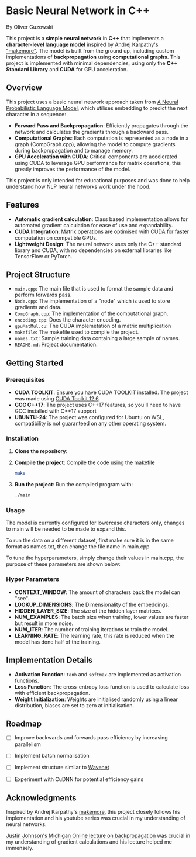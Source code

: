 # Basic Neural Network in C++
By Oliver Guzowski


This project is a **simple neural network** in **C++** that implements a **character-level language model** inspired by [Andrej Karpathy's "makemore"](https://github.com/karpathy/makemore). The model is built from the ground up, including custom implementations of **backpropagation** using **computational graphs**. This project is implemented with minimal dependencies, using only the **C++ Standard Library** and **CUDA** for GPU acceleration.


## Overview


This project uses a basic neural network approach taken from [A Neural Probabilistic Language Model](https://www.jmlr.org/papers/volume3/bengio03a/bengio03a.pdf), which utilises embedding to predict the next character in a sequence:
- **Forward Pass and Backpropagation**: Efficiently propagates through the network and calculates the gradients through a backward pass.
- **Computational Graphs**: Each computation is represented as a node in a graph (CompGraph.cpp), allowing the model to compute gradients during backpropagation and to manage memory.
- **GPU Acceleration with CUDA**: Critical components are accelerated using CUDA to leverage GPU performance for matrix operations, this greatly improves the performance of the model.


This project is only intended for educational purposes and was done to help understand how NLP neural networks work under the hood.


## Features


- **Automatic gradient calculation**: Class based implementation allows for automated gradient calculation for ease of use and expandability.
- **CUDA Integration**: Matrix operations are optimised with CUDA for faster computation on compatible GPUs.
- **Lightweight Design**: The neural network uses only the C++ standard library and CUDA, with no dependencies on external libraries like TensorFlow or PyTorch.


## Project Structure


- `main.cpp`: The main file that is used to format the sample data and perform forwards pass.
- `Node.cpp`: The implementation of a "node" which is used to store gradients and data.
- `CompGraph.cpp`: The implementation of the computational graph.
- `encoding.cpp`: Does the character encoding.
- `gpuMatMul.cu`: The CUDA implemetation of a matrix multiplication
- `makefile`: The makefile used to compile the project.
- `names.txt`: Sample training data containing a large sample of names.
- `README.md`: Project documentation.


## Getting Started


### Prerequisites


- **CUDA TOOLKIT**: Ensure you have CUDA TOOLKIT installed. The project was made using [CUDA Toolkit 12.6](https://developer.nvidia.com/cuda-downloads?target_os=Linux).
- **GCC C++17**: The project uses C++17 features, so you'll need to have GCC installed with C++17 support
- **UBUNTU-24**: The project was configured for Ubuntu on WSL, compatibility is not guaranteed on any other operating system.


### Installation


1. **Clone the repository**:


2. **Compile the project**:
   Compile the code using the makefile
   ```bash
   make
   ```


3. **Run the project**:
   Run the compiled program with:
   ```bash
   ./main
   ```


### Usage


The model is currently configured for lowercase characters only, changes to main will be needed to be made to expand this.


To run the data on a different dataset, first make sure it is in the same format as names.txt, then change the file name in main.cpp


To tune the hyperparameters, simply change their values in main.cpp, the purpose of these parameters are shown below:


### Hyper Parameters
- **CONTEXT_WINDOW**: The amount of characters back the model can "see".
- **LOOKUP_DIMENSIONS**: The Dimensionality of the embeddings.
- **HIDDEN_LAYER_SIZE**: The size of the hidden layer matrices.
- **NUM_EXAMPLES**: The batch size when training, lower values are faster but result in more noise.
- **NUM_ITER**: The number of training iterations to train the model.
- **LEARNING_RATE**: The learning rate, this rate is reduced when the model has done half of the training.




## Implementation Details


- **Activation Function**: `tanh` and `softmax` are implemented as activation functions.
- **Loss Function**: The cross-entropy loss function is used to calculate loss with efficient backpropagation.
- **Weight Initialization**: Weights are initialised randomly using a linear distribution, biases are set to zero at initialisation.


## Roadmap


- [ ] Improve backwards and forwards pass efficiency by increasing parallelism
- [ ] Implement batch normalisation
- [ ] Implement structure similar to [Wavenet](https://arxiv.org/pdf/1609.03499)
- [ ] Experiment with CuDNN for potential efficiency gains


## Acknowledgments


Inspired by Andrej Karpathy's [makemore](https://github.com/karpathy/makemore), this project closely follows his implementation and his youtube series was crucial in my understanding of neural networks.


[Justin Johnson's Michigan Online lecture on backpropagation](https://www.youtube.com/watch?v=dB-u77Y5a6A&t=3353s) was crucial in my understanding of gradient calculations and his lecture helped me immensely.
